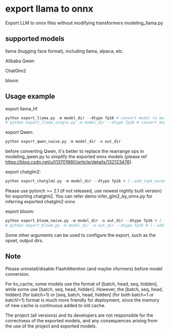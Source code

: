 # export llama to onnx
Export LLM to onnx files without modifying transformers modeling_llama.py

## supported models
llama (hugging face format), including llama, alpaca, etc.

Alibaba Qwen

ChatGlm2

bloom


## Usage example

export llama_hf
```python
python export_llama.py -m model_dir --dtype fp16 # convert model to multi onnx files
# python export_llama_single.py -m model_dir --dtype fp16 # convert model to single onnx file
```

export Qwen:
```python
python export_qwen_naive.py -m model_dir -o out_dir
```
before converting Qwen, it's better to replace the rearrange ops in modeling_qwen.py to simplify the exported onnx models (please ref https://blog.csdn.net/u013701860/article/details/132123476). 

export chatglm2:
```python
python export_chatglm2.py -m model_dir --dtype fp16 # [--add_topk_warper 1]
```
Please use pytorch >= 2.1 (if not released, use newest nightly built version) for exporting chatglm2.
You can refer demo infer_glm2_by_onnx.py for inferring exported chatglm2 onnx

export bloom:
```python
python export_bloom_naive.py -m model_dir -o out_dir --dtype fp16 # [--add_topk_warper 1]
# python export_bloom.py -m model_dir -o out_dir --dtype fp16 # [--add_topk_warper 1]
```

Some other arguments can be used to configure the export, such as the opset, output dirs.


## Note

Please uninstall/disable FlashAttention (and maybe xformers) before model conversion.

For kv_cache, some models use the format of [batch, head, seq, hidden], while some use [batch, seq, head, hidden]. However, the [batch, seq, head, hidden] (for batch=1) or [seq, batch, head, hidden] (for both batch=1 or batch!=1) format is much more friendly for deployment, since the memory of new cache is continuous added to old cache.

The project (all versions) and its developers are not responsible for the correctness of the exported models, and any consequences arising from the use of the project and exported models.

